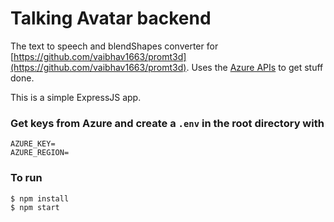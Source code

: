 # Talking Avatar backend
The text to speech and blendShapes converter for [https://github.com/vaibhav1663/promt3d](https://github.com/vaibhav1663/promt3d).
Uses the [Azure APIs](https://learn.microsoft.com/en-us/azure/cognitive-services/speech-service/how-to-speech-synthesis-viseme) to get stuff done.

This is a simple ExpressJS app.

### Get keys from Azure and create a `.env` in the root directory with
```
AZURE_KEY=
AZURE_REGION=
```


### To run
```
$ npm install
$ npm start
```

